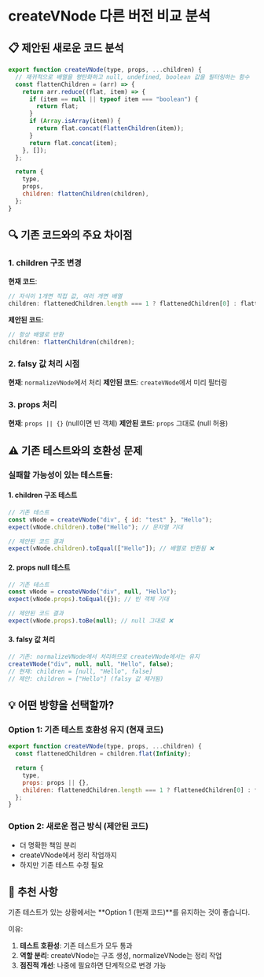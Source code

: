 # createVNode 다른 버전 비교 분석

## 📋 제안된 새로운 코드 분석

```javascript
export function createVNode(type, props, ...children) {
  // 재귀적으로 배열을 평탄화하고 null, undefined, boolean 값을 필터링하는 함수
  const flattenChildren = (arr) => {
    return arr.reduce((flat, item) => {
      if (item == null || typeof item === "boolean") {
        return flat;
      }
      if (Array.isArray(item)) {
        return flat.concat(flattenChildren(item));
      }
      return flat.concat(item);
    }, []);
  };

  return {
    type,
    props,
    children: flattenChildren(children),
  };
}
```

## 🔍 기존 코드와의 주요 차이점

### 1. **children 구조 변경**

**현재 코드**:

```javascript
// 자식이 1개면 직접 값, 여러 개면 배열
children: flattenedChildren.length === 1 ? flattenedChildren[0] : flattenedChildren;
```

**제안된 코드**:

```javascript
// 항상 배열로 반환
children: flattenChildren(children);
```

### 2. **falsy 값 처리 시점**

**현재**: `normalizeVNode`에서 처리
**제안된 코드**: `createVNode`에서 미리 필터링

### 3. **props 처리**

**현재**: `props || {}` (null이면 빈 객체)
**제안된 코드**: `props` 그대로 (null 허용)

## ⚠️ 기존 테스트와의 호환성 문제

### 실패할 가능성이 있는 테스트들:

#### 1. children 구조 테스트

```javascript
// 기존 테스트
const vNode = createVNode("div", { id: "test" }, "Hello");
expect(vNode.children).toBe("Hello"); // 문자열 기대

// 제안된 코드 결과
expect(vNode.children).toEqual(["Hello"]); // 배열로 반환됨 ❌
```

#### 2. props null 테스트

```javascript
// 기존 테스트
const vNode = createVNode("div", null, "Hello");
expect(vNode.props).toEqual({}); // 빈 객체 기대

// 제안된 코드 결과
expect(vNode.props).toBe(null); // null 그대로 ❌
```

#### 3. falsy 값 처리

```javascript
// 기존: normalizeVNode에서 처리하므로 createVNode에서는 유지
createVNode("div", null, null, "Hello", false);
// 현재: children = [null, "Hello", false]
// 제안: children = ["Hello"] (falsy 값 제거됨)
```

## 💡 어떤 방향을 선택할까?

### Option 1: 기존 테스트 호환성 유지 (현재 코드)

```javascript
export function createVNode(type, props, ...children) {
  const flattenedChildren = children.flat(Infinity);

  return {
    type,
    props: props || {},
    children: flattenedChildren.length === 1 ? flattenedChildren[0] : flattenedChildren,
  };
}
```

### Option 2: 새로운 접근 방식 (제안된 코드)

- 더 명확한 책임 분리
- createVNode에서 정리 작업까지
- 하지만 기존 테스트 수정 필요

## 🤔 추천 사항

기존 테스트가 있는 상황에서는 **Option 1 (현재 코드)**를 유지하는 것이 좋습니다.

이유:

1. **테스트 호환성**: 기존 테스트가 모두 통과
2. **역할 분리**: createVNode는 구조 생성, normalizeVNode는 정리 작업
3. **점진적 개선**: 나중에 필요하면 단계적으로 변경 가능

